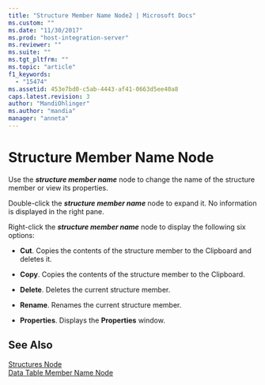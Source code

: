 ```yaml
---
title: "Structure Member Name Node2 | Microsoft Docs"
ms.custom: ""
ms.date: "11/30/2017"
ms.prod: "host-integration-server"
ms.reviewer: ""
ms.suite: ""
ms.tgt_pltfrm: ""
ms.topic: "article"
f1_keywords: 
  - "15474"
ms.assetid: 453e7bd0-c5ab-4443-af41-0663d5ee40a8
caps.latest.revision: 3
author: "MandiOhlinger"
ms.author: "mandia"
manager: "anneta"
---
```

# Structure Member Name Node
Use the ***structure member name*** node to change the name of the structure member or view its properties.  
  
 Double-click the ***structure member name*** node to expand it. No information is displayed in the right pane.  
  
 Right-click the ***structure member name*** node to display the following six options:  
  
-   **Cut**. Copies the contents of the structure member to the Clipboard and deletes it.  
  
-   **Copy**. Copies the contents of the structure member to the Clipboard.  
  
-   **Delete**. Deletes the current structure member.  
  
-   **Rename**. Renames the current structure member.  
  
-   **Properties**. Displays the **Properties** window.  
  
## See Also  
 [Structures Node](../core/structures-node1.md)   
 [Data Table Member Name Node](../core/data-table-member-name-node1.md)